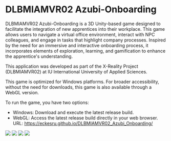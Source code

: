 # DLBMIAMVR02 Azubi-Onboarding
 
DLBMIAMVR02 Azubi-Onboarding is a 3D Unity-based game designed to facilitate the integration of new apprentices into their workplace. This game allows users to navigate a virtual office environment, interact with NPC colleagues, and engage in tasks that highlight company processes. Inspired by the need for an immersive and interactive onboarding process, it incorporates elements of exploration, learning, and gamification to enhance the apprentice's understanding.  

This application was developed as part of the X-Reality Project (DLBMIAMVR02) at IU International University of Applied Sciences.

This game is optimized for Windows platforms. For broader accessibility, without the need for downloads, this game is also available through a WebGL version.  

To run the game, you have two options:  

- Windows: Download and execute the latest release build.  
- WebGL: Access the latest release build directly in your web browser.  
URL: https://eckesru.github.io/DLBMIAMVR02_Azubi_Onboarding/

![](https://github.com/eckesru/DLBMIAMVR02_Azubi_Onboarding/assets/38622979/9de35a26-74dc-4d77-be97-d8188c830c36)
![](https://github.com/eckesru/DLBMIAMVR02_Azubi_Onboarding/assets/38622979/6a7631c9-42d1-44ce-aca3-739006f8053c)
![](https://github.com/eckesru/DLBMIAMVR02_Azubi_Onboarding/assets/38622979/0c836137-93ed-42eb-aeac-a3c555df1ff7)
![](https://github.com/eckesru/DLBMIAMVR02_Azubi_Onboarding/assets/38622979/cde7c7ed-8ec8-49da-9f65-fa9707871b59)
